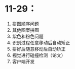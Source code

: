 # 11-29：
1. 拼图顺序问题
2. 其他图案拼图
3. 紫色和粉色问题
4. 识别过程任意移动后自动矫正
5. 拼好后随意移动后自动矫正
6. 视觉进行碰撞检测（论文）
7. 客户端开发


